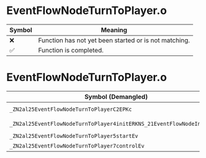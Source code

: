 # EventFlowNodeTurnToPlayer.o
| Symbol | Meaning 
| ------------- | ------------- 
| :x: | Function has not yet been started or is not matching. 
| :white_check_mark: | Function is completed. 


# EventFlowNodeTurnToPlayer.o
| Symbol (Demangled) | Symbol (Mangled) | Decompiled? |
| ------------- |  ------------- | ------------- |
| `_ZN2al25EventFlowNodeTurnToPlayerC2EPKc` | `al::EventFlowNodeTurnToPlayer::EventFlowNodeTurnToPlayer(char const*)` | :white_check_mark: |
| `_ZN2al25EventFlowNodeTurnToPlayer4initERKNS_21EventFlowNodeInitInfoE` | `al::EventFlowNodeTurnToPlayer::init(al::EventFlowNodeInitInfo const&)` | :white_check_mark: |
| `_ZN2al25EventFlowNodeTurnToPlayer5startEv` | `al::EventFlowNodeTurnToPlayer::start(void)` | :white_check_mark: |
| `_ZN2al25EventFlowNodeTurnToPlayer7controlEv` | `al::EventFlowNodeTurnToPlayer::control(void)` | :white_check_mark: |
